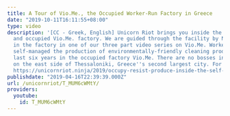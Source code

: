```yaml
---
title: A Tour of Vio.Me., the Occupied Worker-Run Factory in Greece
date: "2019-10-11T16:11:55+08:00"
type: video
description: '[CC - Greek, English] Unicorn Riot brings you inside the worker-run
  and occupied Vio.Me. factory. We are guided through the facility by Nicole, a worker
  in the factory in one of our three part video series on Vio.Me. Workers have successfully
  self-managed the production of environmentally-friendly cleaning products for the
  last six years in the occupied factory Vio.Me. There are no bosses in this factory
  on the east side of Thessaloniki, Greece''s second largest city. For more info:
  https://unicornriot.ninja/2019/occupy-resist-produce-inside-the-self-managed-factory-of-vio-me/'
publishdate: "2019-04-16T22:39:39.000Z"
url: /unicornriot/T_MUM6cWMtY/
providers:
  youtube:
    id: T_MUM6cWMtY
---
```


